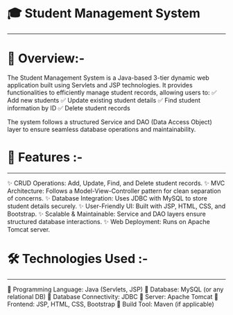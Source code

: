 # 🎓 Student Management System
---
# 📌 Overview:-
The Student Management System is a Java-based 3-tier dynamic web application built using Servlets and JSP technologies. It provides functionalities to efficiently manage student records, allowing users to:
✅ Add new students
✅ Update existing student details
✅ Find student information by ID
✅ Delete student records

The system follows a structured Service and DAO (Data Access Object) layer to ensure seamless database operations and maintainability.

# 🚀 Features :-
---
✨ CRUD Operations: Add, Update, Find, and Delete student records.
✨ MVC Architecture: Follows a Model-View-Controller pattern for clean separation of concerns.
✨ Database Integration: Uses JDBC with MySQL to store student details securely.
✨ User-Friendly UI: Built with JSP, HTML, CSS, and Bootstrap.
✨ Scalable & Maintainable: Service and DAO layers ensure structured database interactions.
✨ Web Deployment: Runs on Apache Tomcat server.

# 🛠️ Technologies Used :-
---
🔹 Programming Language: Java (Servlets, JSP)
🔹 Database: MySQL (or any relational DB)
🔹 Database Connectivity: JDBC
🔹 Server: Apache Tomcat
🔹 Frontend: JSP, HTML, CSS, Bootstrap
🔹 Build Tool: Maven (if applicable)
